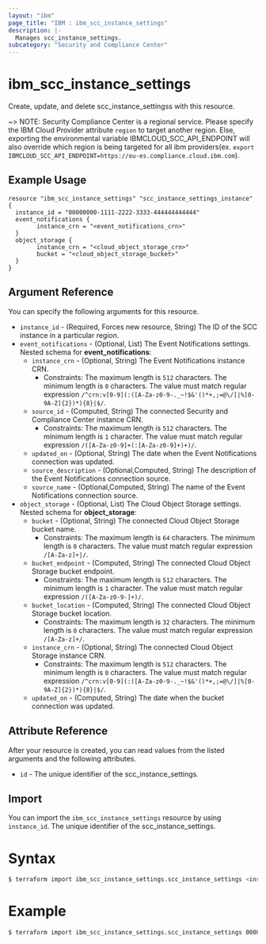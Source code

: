 ```yaml
---
layout: "ibm"
page_title: "IBM : ibm_scc_instance_settings"
description: |-
  Manages scc_instance_settings.
subcategory: "Security and Compliance Center"
---
```


# ibm_scc_instance_settings

Create, update, and delete scc_instance_settingss with this resource.

~> NOTE: Security Compliance Center is a regional service. Please specify the IBM Cloud Provider attribute `region` to target another region. Else, exporting the environmental variable IBMCLOUD_SCC_API_ENDPOINT will also override which region is being targeted for all ibm providers(ex. `export IBMCLOUD_SCC_API_ENDPOINT=https://eu-es.compliance.cloud.ibm.com`).

## Example Usage

```hcl
resource "ibm_scc_instance_settings" "scc_instance_settings_instance" {
  instance_id = "00000000-1111-2222-3333-444444444444"
  event_notifications {
		instance_crn = "<event_notifications_crn>"
  }
  object_storage {
		instance_crn = "<cloud_object_storage_crn>"
		bucket = "<cloud_object_storage_bucket>"
  }
}
```

## Argument Reference

You can specify the following arguments for this resource.

* `instance_id` - (Required, Forces new resource, String) The ID of the SCC instance in a particular region.
* `event_notifications` - (Optional, List) The Event Notifications settings.
Nested schema for **event_notifications**:
	* `instance_crn` - (Optional, String) The Event Notifications instance CRN.
	  * Constraints: The maximum length is `512` characters. The minimum length is `0` characters. The value must match regular expression `/^crn:v[0-9](:([A-Za-z0-9-._~!$&'()*+,;=@\/]|%[0-9A-Z]{2})*){8}|$/`.
	* `source_id` - (Computed, String) The connected Security and Compliance Center instance CRN.
	  * Constraints: The maximum length is `512` characters. The minimum length is `1` character. The value must match regular expression `/([A-Za-z0-9]+(:[A-Za-z0-9]+)+)/`.
	* `updated_on` - (Optional, String) The date when the Event Notifications connection was updated.
	* `source_description` - (Optional,Computed, String) The description of the Event Notifications connection source.
	* `source_name` - (Optional,Computed, String) The name of the Event Notifications connection source.
* `object_storage` - (Optional, List) The Cloud Object Storage settings.
Nested schema for **object_storage**:
	* `bucket` - (Optional, String) The connected Cloud Object Storage bucket name.
	  * Constraints: The maximum length is `64` characters. The minimum length is `0` characters. The value must match regular expression `/[A-Za-z]+|/`.
	* `bucket_endpoint` - (Computed, String) The connected Cloud Object Storage bucket endpoint.
	  * Constraints: The maximum length is `512` characters. The minimum length is `1` character. The value must match regular expression `/([A-Za-z0-9-]+)/`.
	* `bucket_location` - (Computed, String) The connected Cloud Object Storage bucket location.
	  * Constraints: The maximum length is `32` characters. The minimum length is `0` characters. The value must match regular expression `/[A-Za-z]+/`.
	* `instance_crn` - (Optional, String) The connected Cloud Object Storage instance CRN.
	  * Constraints: The maximum length is `512` characters. The minimum length is `0` characters. The value must match regular expression `/^crn:v[0-9](:([A-Za-z0-9-._~!$&'()*+,;=@\/]|%[0-9A-Z]{2})*){8}|$/`.
	* `updated_on` - (Computed, String) The date when the bucket connection was updated.

## Attribute Reference

After your resource is created, you can read values from the listed arguments and the following attributes.

* `id` - The unique identifier of the scc_instance_settings.

## Import

You can import the `ibm_scc_instance_settings` resource by using `instance_id`. The unique identifier of the scc_instance_settings.

# Syntax
```bash
$ terraform import ibm_scc_instance_settings.scc_instance_settings <instance_id>
```

# Example
```bash
$ terraform import ibm_scc_instance_settings.scc_instance_settings 00000000-1111-2222-3333-444444444444
```
